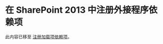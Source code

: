
# 在 SharePoint 2013 中注册外接程序依赖项

此内容已移至 [注册加载项依赖项](important-aspects-of-the-sharepoint-add-in-architecture-and-development-landscap.md#RegisterDependency)。
  
    
    

